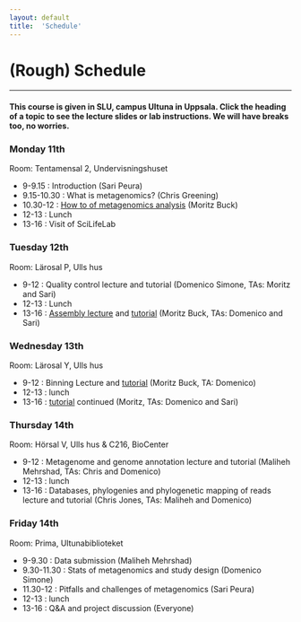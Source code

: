 ```yaml
---
layout: default
title:  'Schedule'
---
```


# (Rough) Schedule
---

#### This course is given in SLU, campus Ultuna in Uppsala. Click the heading of a topic to see the lecture slides or lab instructions. We will have breaks too, no worries.

### Monday 11th  

Room: Tentamensal 2, Undervisningshuset

* 9-9.15      : Introduction (Sari Peura)
* 9.15-10.30  : What is metagenomics? (Chris Greening)
* 10.30-12    : [How to of metagenomics analysis](../lectures/workflows.odp) (Moritz Buck)
* 12-13       : Lunch
* 13-16       : Visit of SciLifeLab

### Tuesday 12th  

Room: Lärosal P, Ulls hus      

* 9-12  : Quality control lecture and tutorial (Domenico Simone, TAs: Moritz and Sari)
* 12-13 : Lunch
* 13-16 : [Assembly lecture](../lectures/assembly.odp) and [tutorial](../pages/tutorial_assembly.md) (Moritz Buck, TAs: Domenico and Sari)

### Wednesday 13th  

Room: Lärosal Y, Ulls hus

*  9-12  : Binning Lecture and [tutorial](../pages/tutorial_binning.md) (Moritz Buck, TA: Domenico)
*  12-13 : lunch
*  13-16 : [tutorial](../pages/tutorial_binning.md) continued (Moritz, TAs: Domenico  and Sari)

### Thursday 14th  

Room: Hörsal V, Ulls hus \& C216, BioCenter

*  9-12  : Metagenome and genome annotation lecture and tutorial (Maliheh Mehrshad, TAs: Chris and Domenico)
*  12-13 : lunch
*  13-16 : Databases, phylogenies and phylogenetic mapping of reads lecture and tutorial (Chris Jones, TAs: Maliheh and Domenico)

### Friday 14th  

Room: Prima, Ultunabiblioteket  

* 9-9.30      : Data submission (Maliheh Mehrshad)
* 9.30-11.30  : Stats of metagenomics and study design (Domenico Simone)
* 11.30-12    : Pitfalls and challenges of metagenomics (Sari Peura)
* 12-13       : lunch
* 13-16       : Q&A and project discussion (Everyone)

